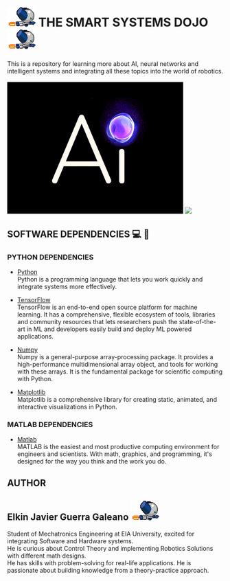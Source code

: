 # <img src="https://github.com/Elkinmt19/smart-systems-dojo/blob/main/assets/imgs/robotboy_fly.gif"/> THE SMART SYSTEMS DOJO <img src="https://github.com/Elkinmt19/smart-systems-dojo/blob/main/assets/imgs/robotboy_fly.gif"/>

This is a repository for learning more about AI, neural networks and intelligent systems and integrating all these topics into the world of robotics. <br>  
 <img src="https://github.com/Elkinmt19/smart-systems-dojo/blob/main/assets/imgs/ai-sun-type.gif"
      width="410"/>
 <img src="https://github.com/Elkinmt19/smart-systems-dojo/blob/main/assets/imgs/ai-sleeping.gif"
      width="410"/>

## SOFTWARE DEPENDENCIES :computer: :brain:
### PYTHON DEPENDENCIES
* [Python](https://www.python.org/) <br>
Python is a programming language that lets you work quickly and integrate systems more effectively.  

* [TensorFlow](https://www.tensorflow.org/) <br>
TensorFlow is an end-to-end open source platform for machine learning. It has a comprehensive, flexible ecosystem of tools, libraries and community resources that lets researchers push the state-of-the-art in ML and developers easily build and deploy ML powered applications.
* [Numpy](https://numpy.org/) <br>
Numpy is a general-purpose array-processing package. It provides a high-performance multidimensional array object, and tools for working with these arrays. It is the fundamental package for scientific computing with Python.

* [Matplotlib](https://matplotlib.org/) <br>
Matplotlib is a comprehensive library for creating static, animated, and interactive visualizations in Python.

### MATLAB DEPENDENCIES
* [Matlab](https://matlab.mathworks.com/) <br>
MATLAB is the easiest and most productive computing environment for engineers and scientists. With math, graphics, and programming, it's designed for the way you think and the work you do.

## AUTHOR

## Elkin Javier Guerra Galeano <img src="https://github.com/Elkinmt19/computer-vision-dojo/blob/main/assets/imgs/robotboy_fly.gif"/>

Student of Mechatronics Engineering at EIA University, excited for integrating Software and Hardware systems. <br>
He is curious about Control Theory and implementing Robotics Solutions with different math designs. <br>
He has skills with problem-solving for real-life applications. He is passionate about building knowledge from a theory-practice approach. <br>

